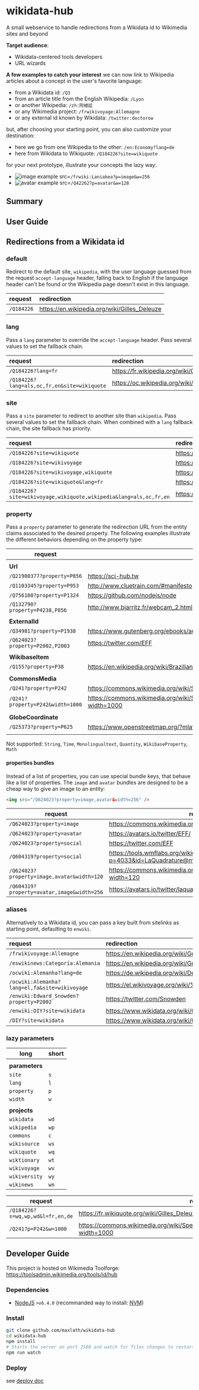# wikidata-hub

A small webservice to handle redirections from a Wikidata id to Wikimedia sites and beyond

**Target audience**:
- Wikidata-centered tools developers
- URL wizards

**A few examples to catch your interest**
we can now link to Wikipedia articles about a concept in the user's favorite language:
- from a Wikidata id: `/Q3`
- from an article title from the English Wikipedia: `/Lyon`
- or another Wikipedia: `/zh:阿根廷`
- or any Wikimedia project: `/frwikivoyage:Allemagne`
- or any external id known by Wikidata: `/twitter:doctorow`

but, after choosing your starting point, you can also customize your destination:
- here we go from one Wikipedia to the other: `/en:Economy?lang=de`
- here from Wikidata to Wikiquote: `/Q184226?site=wikiquote`

for your next prototype, illustrate your concepts the lazy way:
- ![image example](/frwiki:Laniakea?p=image&w=256) src=`/frwiki:Laniakea?p=image&w=256`
- ![avatar example](/Q42262?p=avatar&w=128) src=`/Q42262?p=avatar&w=128`

## Summary

<!-- START doctoc -->
<!-- END doctoc -->

## User Guide

## Redirections from a Wikidata id

### default

Redirect to the default site, `wikipedia`, with the user language guessed from the request `accept-language` header, falling back to English if the language header can't be found or the Wikipedia page doesn't exist in this language.

|  request                                    | redirection                                          |
|:--------------------------------------------|:-----------------------------------------------------|
| `/Q184226`                                  | https://en.wikipedia.org/wiki/Gilles_Deleuze         |

### lang

Pass a `lang` parameter to override the `accept-language` header. Pass several values to set the fallback chain.

|  request                                    | redirection                                          |
|:--------------------------------------------|:-----------------------------------------------------|
| `/Q184226?lang=fr`                          | https://fr.wikipedia.org/wiki/Gilles_Deleuze         |
| `/Q184226?lang=als,oc,fr,en&site=wikiquote` | https://oc.wikipedia.org/wiki/Gilles_Deleuze         |

### site

Pass a `site` parameter to redirect to another site than `wikipedia`. Pass several values to set the fallback chain. When combined with a `lang` fallback chain, the site fallback has priority.

|  request                                                           | redirection                                          |
|:-------------------------------------------------------------------|:-----------------------------------------------------|
| `/Q184226?site=wikiquote`                                          | https://en.wikiquote.org/wiki/Gilles_Deleuze         |
| `/Q184226?site=wikivoyage`                                         | https://en.wikipedia.org/wiki/Gilles_Deleuze         |
| `/Q184226?site=wikivoyage,wikiquote`                               | https://en.wikiquote.org/wiki/Gilles_Deleuze         |
| `/Q184226?site=wikiquote&lang=fr`                                  | https://fr.wikiquote.org/wiki/Gilles_Deleuze         |
| `/Q184226?site=wikivoyage,wikiquote,wikipedia&lang=als,oc,fr,en`   | https://fr.wikiquote.org/wiki/Gilles_Deleuze         |

### property

Pass a `property` parameter to generate the redirection URL from the entity claims associated to the desired property. The following examples illustrate the different behaviors depending on the property type:

|  **request**                                      | **redirection**                                                                                   |
|---------------------------------------------------|---------------------------------------------------------------------------------------------------|
|                                                   |                                                                                                   |
| **Url**                                           |                                                                                                   |
| `/Q21980377?property=P856`                        | https://sci-hub.tw                                                                                |
| `/Q1103345?property=P953`                         | http://www.cluetrain.com/#manifesto                                                               |
| `/Q756100?property=P1324`                         | https://github.com/nodejs/node                                                                    |
| `/Q132790?property=P4238,P856`                    | http://www.biarritz.fr/webcam_2.html                                                              |
|                                                   |                                                                                                   |
| **ExternalId**                                    |                                                                                                   |
| `/Q34981?property=P1938`                          | https://www.gutenberg.org/ebooks/author/35316                                                     |
| `/Q624023?property=P2002,P2003`                   | https://twitter.com/EFF                                                                           |
|                                                   |                                                                                                   |
| **WikibaseItem**                                  |                                                                                                   |
| `/Q155?property=P38`                              | https://en.wikipedia.org/wiki/Brazilian_real                                                      |
|                                                   |                                                                                                   |
| **CommonsMedia**                                  |                                                                                                   |
| `/Q241?property=P242`                             | https://commons.wikimedia.org/wiki/Special:FilePath/Cuba_(orthographic_projection).svg            |
| `/Q241?property=P242&width=1000`                  | https://commons.wikimedia.org/wiki/Special:FilePath/Cuba_(orthographic_projection).svg?width=1000 |
|                                                   |                                                                                                   |
| **GlobeCoordinate**                               |                                                                                                   |
| `/Q25373?property=P625`                           | https://www.openstreetmap.org/?mlat=35.2542&mlon=-24.2585                                         |
|                                                   |                                                                                                   |

Not supported: `String`, `Time`, `Monolingualtext`, `Quantity`, `WikibaseProperty`, `Math`

#### properties bundles
Instead of a list of properties, you can use special bundle keys, that behave like a list of properties.
The `image` and `avatar` bundles are designed to be a cheap way to give an image to an entity:
```html
<img src="/Q624023?property=image,avatar&width=256" />
```

|  **request**                                     | **redirection**                                                                                   |
|--------------------------------------------------|---------------------------------------------------------------------------------------------------|
| `/Q624023?property=image`                        | https://commons.wikimedia.org/wiki/Special:FilePath/EFF_Logo.svg                                  |
| `/Q624023?property=avatar`                       | https://avatars.io/twitter/EFF/                                                                   |
| `/Q624023?property=social`                       | https://twitter.com/EFF                                                                           |
| `/Q604319?property=social`                       | https://tools.wmflabs.org/wikidata-externalid-url/?p=4033&id=LaQuadrature@mamot.fr                |
| `/Q624023?property=image,avatar&width=120`       | https://commons.wikimedia.org/wiki/Special:FilePath/EFF_Logo.svg?width=120                        |
| `/Q604319?property=avatar,image&width=256`       | https://avatars.io/twitter/laquadrature/large                                                     |

### aliases

Alternatively to a Wikidata id, you can pass a key built from sitelinks as starting point, defaulting to `enwiki`.

|  request                                         | redirection                                                                             |
|:-------------------------------------------------|:----------------------------------------------------------------------------------------|
| `/frwikivoyage:Allemagne`                        | https://en.wikipedia.org/wiki/Germany                                                   |
| `/eswikinews:Categoría:Alemania`                 | https://en.wikipedia.org/wiki/Germany                                                   |
| `/ocwiki:Alemanha?lang=de`                       | https://de.wikipedia.org/wiki/Deutschland                                               |
| `/ocwiki:Alemanha?lang=el,fa&site=wikivoyage`    | https://el.wikivoyage.org/wiki/%CE%93%CE%B5%CF%81%CE%BC%CE%B1%CE%BD%CE%AF%CE%B1         |
| `/enwiki:Edward_Snowden?property=P2002`          | https://twitter.com/Snowden                                                             |
| `/enwiki:DIY?site=wikidata`                      | https://www.wikidata.org/wiki/Q26384                                                    |
| `/DIY?site=wikidata`                             | https://www.wikidata.org/wiki/Q26384                                                    |

### lazy parameters

| long            | short            |
|-----------------|:-----------------|
|                 |                  |
| **parameters**  |                  |
| `site`          | `s`              |
| `lang`          | `l`              |
| `property`      | `p`              |
| `width`         | `w`              |
|                 |                  |
| **projects**    |                  |
| `wikidata `     | `wd`             |
| `wikipedia`     | `wp`             |
| `commons`       | `c`              |
| `wikisource`    | `ws`             |
| `wikiquote`     | `wq`             |
| `wiktionary`    | `wt`             |
| `wikivoyage`    | `wv`             |
| `wikiversity`   | `wy`             |
| `wikinews`      | `wn`             |


|  **request**                                    | **redirection**                                                                                   |
|-------------------------------------------------|---------------------------------------------------------------------------------------------------|
| `/Q184226?s=wq,wp,wd&l=fr,en,de`                | https://fr.wikiquote.org/wiki/Gilles_Deleuze                                                      |
| `/Q241?p=P242&w=1000`                           | https://commons.wikimedia.org/wiki/Special:FilePath/Cuba_(orthographic_projection).svg?width=1000 |

## Developer Guide

This project is hosted on Wikimedia Toolforge: https://toolsadmin.wikimedia.org/tools/id/hub

### Dependencies
* [NodeJS](https://nodejs.org) `>v6.4.0` (recommanded way to install: [NVM](https://github.com/creationix/nvm))

### Install
```sh
git clone github.com/maxlath/wikidata-hub
cd wikidata-hub
npm install
# Starts the server on port 2580 and watch for files changes to restart
npm run watch
```

### Deploy
see [deploy doc](https://github.com/maxlath/wikidata-hub/blob/master/docs/deploy.md)
